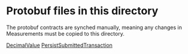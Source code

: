 ﻿# Protobuf files in this directory

The protobuf contracts are synched manually, meaning any changes in Measurements must be copied to this directory.

[DecimalValue](https://github.com/Energinet-DataHub/opengeh-measurements/blob/main/source/bronze/src/opengeh_bronze/infrastructure/contracts/decimal_value.py)
[PersistSubmittedTransaction](https://github.com/Energinet-DataHub/opengeh-measurements/blob/main/source/bronze/src/opengeh_bronze/infrastructure/contracts/PersistSubmittedTransaction.proto)
